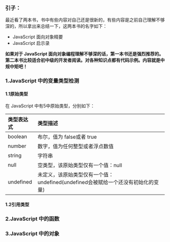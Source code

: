 ### 引子：
最近看了两本书，书中有些内容对自己还是很新的，有些内容是之前自己理解不够深的，所以拿出来总结一下，这两本书的名字如下：
- JavaScript 面向对象精要
- JavaScript 启示录

**如果对于 JavaScript 面向对象编程理解不够深的话，第一本书还是强烈推荐的。第二本书比较适合初中级的开发者阅读。对各种知识点都有代码示例。内容就是中规中矩吧！**


### 1.JavaScript 中的变量类型检测

#### 1.1原始类型
在 JavaScript 中有5中原始类型，分别如下：

| 类型表达式 | 类型描述                                                                         |
|:-----------|:---------------------------------------------------------------------------------|
| boolean    | 布尔，值为 false或者 true                                                        |
| number     | 数字，值为任何整型或者浮点数值                                                   |
| string     | 字符串                                                                           |
| null       | 空类型，该原始类型仅有一个值：null                                               |
| undefined  | 未定义，该原始类型仅有一个值：undefined(undefined会被赋给一个还没有初始化的变量) |




#### 1.2引用类型



### 2.JavaScript 中的函数


### 3.JavaScript 中的对象
